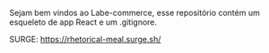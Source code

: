 Sejam bem vindos ao Labe-commerce, esse repositório contém um esqueleto de app React e um .gitignore.

SURGE: https://rhetorical-meal.surge.sh/

